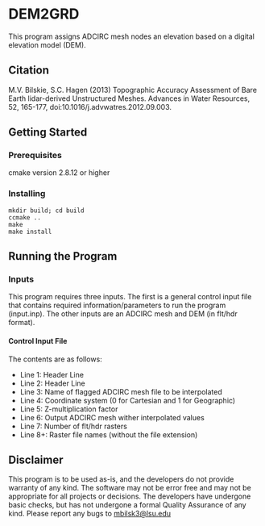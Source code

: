 # DEM2GRD

This program assigns ADCIRC mesh nodes an elevation based on a digital elevation model (DEM).

## Citation

M.V. Bilskie, S.C. Hagen (2013) Topographic Accuracy Assessment of Bare Earth lidar-derived Unstructured Meshes. Advances in Water Resources, 52, 165-177, doi:10.1016/j.advwatres.2012.09.003.

## Getting Started

### Prerequisites

cmake version 2.8.12 or higher

### Installing

```
mkdir build; cd build
ccmake ..
make
make install
```

## Running the Program

### Inputs

This program requires three inputs. The first is a general control input file that contains required information/parameters to run the program (input.inp). The other inputs are an ADCIRC mesh and DEM (in flt/hdr format).

#### Control Input File

The contents are as follows:


* Line 1: Header Line
* Line 2: Header Line
* Line 3: Name of flagged ADCIRC mesh file to be interpolated
* Line 4: Coordinate system (0 for Cartesian and 1 for Geographic)
* Line 5: Z-multiplication factor
* Line 6: Output ADCIRC mesh wither interpolated values
* Line 7: Number of flt/hdr rasters
* Line 8+: Raster file names (without the file extension)

## Disclaimer

This program is to be used as-is, and the developers do not provide warranty of any kind. The software may not be error free and may not be appropriate for all projects or decisions. The developers have undergone basic checks, but has not undergone a formal Quality Assurance of any kind. Please report any bugs to mbilsk3@lsu.edu
